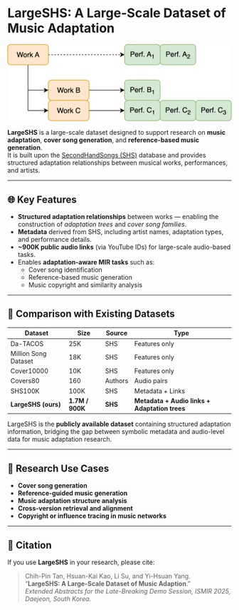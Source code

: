 # LargeSHS: A Large-Scale Dataset of Music Adaptation
![alt text](https://github.com/tanchihpin0517/LargeSHS/blob/main/adaption.png?raw=true)

**LargeSHS** is a large-scale dataset designed to support research on **music adaptation**, **cover song generation**, and **reference-based music generation**.  
It is built upon the [SecondHandSongs (SHS)](https://secondhandsongs.com) database and provides structured adaptation relationships between musical works, performances, and artists.

---

## 🌐 Key Features

- **Structured adaptation relationships** between works — enabling the construction of *adaptation trees* and *cover song families*.
- **Metadata** derived from SHS, including artist names, adaptation types, and performance details.
- **~900K public audio links** (via YouTube IDs) for large-scale audio-based tasks.
- Enables **adaptation-aware MIR tasks** such as:
  - Cover song identification  
  - Reference-based music generation  
  - Music copyright and similarity analysis  

---

## 🧩 Comparison with Existing Datasets

| Dataset | Size | Source | Type |
|----------|-------|---------|------|
| Da-TACOS | 25K | SHS | Features only |
| Million Song Dataset | 18K | SHS | Features only |
| Cover10000 | 10K | SHS | Features only |
| Covers80 | 160 | Authors | Audio pairs |
| SHS100K | 100K | SHS | Metadata + Links |
| **LargeSHS (ours)** | **1.7M / 900K** | **SHS** | **Metadata + Audio links + Adaptation trees** |

LargeSHS is the **publicly available dataset** containing structured adaptation information, bridging the gap between symbolic metadata and audio-level data for music adaptation research.

---

## 🧠 Research Use Cases

- **Cover song generation**  
- **Reference-guided music generation**  
- **Music adaptation structure analysis**  
- **Cross-version retrieval and alignment**  
- **Copyright or influence tracing in music networks**

---

## 📄 Citation

If you use **LargeSHS** in your research, please cite:

> Chih-Pin Tan, Hsuan-Kai Kao, Li Su, and Yi-Hsuan Yang.  
> “**LargeSHS: A Large-Scale Dataset of Music Adaption**.”  
> *Extended Abstracts for the Late-Breaking Demo Session, ISMIR 2025, Daejeon, South Korea.*  

